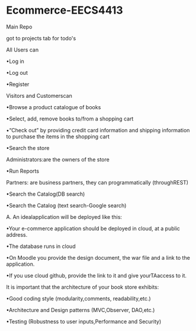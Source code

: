 # Ecommerce-EECS4413
Main Repo

got to projects tab for todo's

All Users can

•Log in

•Log out

•Register




Visitors and Customerscan

•Browse a product catalogue of books

•Select, add, remove books to/from a shopping cart

•“Check out” by providing credit card information and shipping information to purchase the items in the shopping cart

•Search the store


Administrators:are the owners of the store

•Run Reports

Partners: are  business partners, they can programmatically (throughREST)

•Search the Catalog(DB search)

•Search the Catalog (text search-Google search)



A.  An idealapplication will be deployed like this:

•Your e-commerce application should be deployed in cloud, at a public address. 

•The database runs in cloud

•On Moodle you provide the design document, the war file and a link to the application. 

•If you use cloud github, provide the link to it and give yourTAaccess to it.


It is important that the architecture of your book store exhibits:

•Good coding style (modularity,comments, readability,etc.)

•Architecture and Design patterns (MVC,Observer, DAO,etc.) 

•Testing (Robustness to user inputs,Performance and Security)
